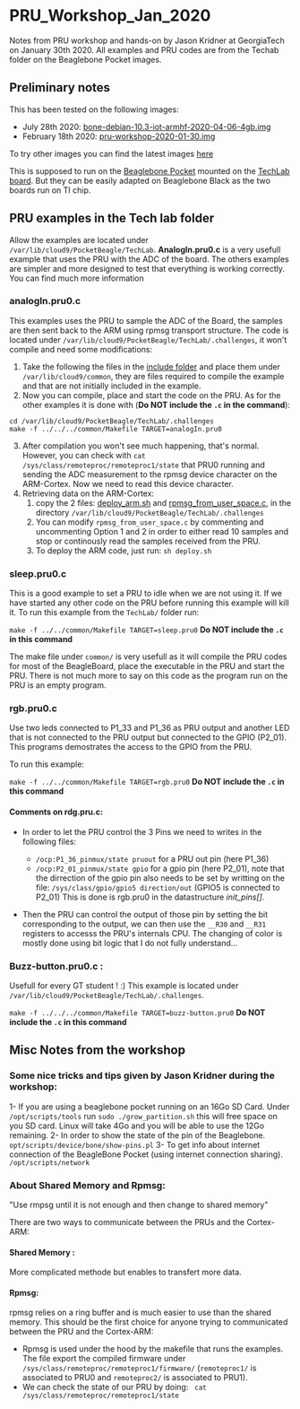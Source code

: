 # PRU_Workshop_Jan_2020
Notes from PRU workshop and hands-on by Jason Kridner at GeorgiaTech on January 30th 2020. All examples and PRU codes are from the Techab folder on the Beaglebone Pocket images. 

## Preliminary notes

This has been tested on the following images:

- July 28th 2020:  [bone-debian-10.3-iot-armhf-2020-04-06-4gb.img](https://beagleboard.org/latest-images)
- February 18th 2020: [pru-workshop-2020-01-30.img](http://debian.beagleboard.org/images/pru-workshop-2020-01-30.img.xz)

To try other images you can find the latest images [here](http://beagleboard.org/latest-images)

This is supposed to run on the [Beaglebone Pocket](http://beagleboard.org/pocket) mounted on the [TechLab board](https://beagleboard.org/capes/techlab). But they can be easily adapted on Beaglebone Black as the two boards run on TI chip.

## PRU examples in the Tech lab folder
 
Allow the examples are located under `/var/lib/cloud9/PocketBeagle/TechLab`. 
__AnalogIn.pru0.c__ is a very usefull example that uses the PRU with the ADC of the board. The others examples are simpler and more designed to test that everything is working correctly. You can find much more information

### analogIn.pru0.c
This examples uses the PRU to sample the ADC of the Board, the samples are then sent back to the ARM using rpmsg transport structure. The code is located under `/var/lib/cloud9/PocketBeagle/TechLab/.challenges`, it won't compile and need some modifications:
 1. Take the following the files in the [include folder](analogIn_example/include) and place them under `/var/lib/cloud9/common`, they are files required to compile the example and that are not initially included in the example. 
 2. Now you can compile, place and start the code on the PRU. As for the other examples it is done with (__Do NOT include the `.c` in the command__):
  ```
  cd /var/lib/cloud9/PocketBeagle/TechLab/.challenges
  make -f ../../../common/Makefile TARGET=analogIn.pru0
  ```
 3. After compilation you won't see much happening, that's normal. However, you can check with `cat /sys/class/remoteproc/remoteproc1/state` that PRU0 running and sending the ADC measurement to the rpmsg device character on the ARM-Cortex. Now we need to read this device character. 
 4. Retrieving data on the ARM-Cortex:
    1. copy the 2 files: [deploy_arm.sh](analogIn_example/deploy_arm.sh) and [rpmsg_from_user_space.c](analogIn_example/rpmsg_from_user_space.c), in the directory `/var/lib/cloud9/PocketBeagle/TechLab/.challenges`
    2. You can modify `rpmsg_from_user_space.c` by commenting and uncommenting Option 1 and 2 in order to either read 10 samples and stop or continously read the samples received from the PRU.
    2. To deploy the ARM code, just run:  `sh deploy.sh`
    

 
### sleep.pru0.c
This is a good example to set a PRU to idle when we are not using it. If we have started any other code on the PRU before running this example will kill it. To run this example from the `TechLab/` folder run: 

`make -f ../../common/Makefile TARGET=sleep.pru0` __Do NOT include the `.c` in this command__ 

The make file under `common/` is very usefull as it will compile the PRU codes for most of the BeagleBoard, place the executable in the PRU and start the PRU. There is not much more to say on this code as the program run on the PRU is an empty program.


### rgb.pru0.c
Use two leds connected to P1_33 and P1_36 as PRU output and another LED that is not connected to the PRU output but connected to the GPIO (P2_01). This programs demostrates the access to the GPIO from the PRU.

To run this example: 

`make -f ../../common/Makefile TARGET=rgb.pru0` __Do NOT include the `.c` in this command__ 


 #### Comments on rdg.pru.c:
 
* In order to let the PRU control the 3 Pins we need to writes in the following files:
   - `/ocp:P1_36_pinmux/state pruout` for a PRU out pin  (here P1_36)
   - `/ocp:P2_01_pinmux/state gpio` for a gpio pin (here P2_01), note that the dirrection of the gpio pin also needs to be set by writting on the file: `/sys/class/gpio/gpio5 direction/out` (GPIO5 is connected to P2_01)
This is done is rgb.pru0 in the datastructure _init_pins[]_. 

* Then the PRU can control the output of those pin by setting the bit corresponding to the output, we can then use the `__R30` and `__R31` registers to accesss the PRU's internals CPU. The changing of color is mostly done using bit logic that I do not fully understand... 
 
### Buzz-button.pru0.c : 
Usefull for every GT student ! :) This example is located under `/var/lib/cloud9/PocketBeagle/TechLab/.challenges`. 

`make -f ../../../common/Makefile TARGET=buzz-button.pru0` __Do NOT include the `.c` in this command__ 




## Misc Notes from the workshop

### Some nice tricks and tips given by Jason Kridner during the workshop:  

1- If you are using a beaglebone pocket running on an 16Go SD Card. Under `/opt/scripts/tools` run `sudo ./grow_partition.sh` this will free space on you SD card. Linux will take 4Go and you will be able to use the 12Go remaining. 
2- In order to show the state of the pin of the Beaglebone. `opt/scripts/device/bone/show-pins.pl`
3- To get info about internet connection of the BeagleBone Pocket (using internet connection sharing). `/opt/scripts/network`

### About Shared Memory and Rpmsg: 
"Use rmpsg until it is not enough and then change to shared memory" 

There are two ways to communicate between the PRUs and the Cortex-ARM:
#### __Shared Memory__ : 
 More complicated methode but enables to transfert more data. 
#### __Rpmsg__: 
rpmsg relies on a ring buffer and is much easier to use than the shared memory. This should be the first choice for anyone trying to communicated between the PRU and the Cortex-ARM:
- Rpmsg is used under the hood by the makefile that runs the examples. The file export the compiled firmware under `/sys/class/remoteproc/remoteproc1/firmware/` (`remoteproc1/` is associated to PRU0 and `remoteproc2/` is associated to PRU1). 
- We can check the state of our PRU by doing:
` cat /sys/class/remoteproc/remoteproc1/state` 


